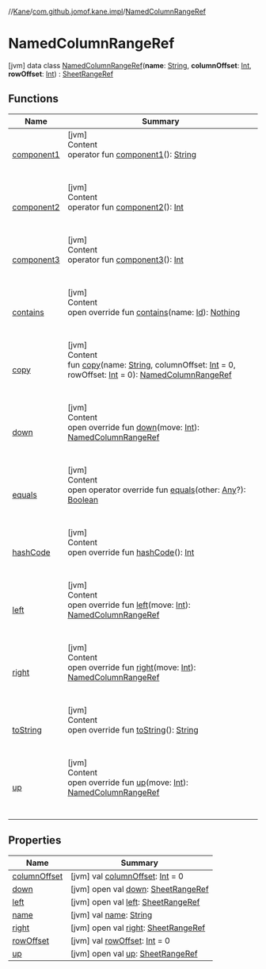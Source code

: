//[Kane](../../index.md)/[com.github.jomof.kane.impl](../index.md)/[NamedColumnRangeRef](index.md)



# NamedColumnRangeRef  
 [jvm] data class [NamedColumnRangeRef](index.md)(**name**: [String](https://kotlinlang.org/api/latest/jvm/stdlib/kotlin/-string/index.html), **columnOffset**: [Int](https://kotlinlang.org/api/latest/jvm/stdlib/kotlin/-int/index.html), **rowOffset**: [Int](https://kotlinlang.org/api/latest/jvm/stdlib/kotlin/-int/index.html)) : [SheetRangeRef](../-sheet-range-ref/index.md)   


## Functions  
  
|  Name|  Summary| 
|---|---|
| <a name="com.github.jomof.kane.impl/NamedColumnRangeRef/component1/#/PointingToDeclaration/"></a>[component1](component1.md)| <a name="com.github.jomof.kane.impl/NamedColumnRangeRef/component1/#/PointingToDeclaration/"></a>[jvm]  <br>Content  <br>operator fun [component1](component1.md)(): [String](https://kotlinlang.org/api/latest/jvm/stdlib/kotlin/-string/index.html)  <br><br><br>
| <a name="com.github.jomof.kane.impl/NamedColumnRangeRef/component2/#/PointingToDeclaration/"></a>[component2](component2.md)| <a name="com.github.jomof.kane.impl/NamedColumnRangeRef/component2/#/PointingToDeclaration/"></a>[jvm]  <br>Content  <br>operator fun [component2](component2.md)(): [Int](https://kotlinlang.org/api/latest/jvm/stdlib/kotlin/-int/index.html)  <br><br><br>
| <a name="com.github.jomof.kane.impl/NamedColumnRangeRef/component3/#/PointingToDeclaration/"></a>[component3](component3.md)| <a name="com.github.jomof.kane.impl/NamedColumnRangeRef/component3/#/PointingToDeclaration/"></a>[jvm]  <br>Content  <br>operator fun [component3](component3.md)(): [Int](https://kotlinlang.org/api/latest/jvm/stdlib/kotlin/-int/index.html)  <br><br><br>
| <a name="com.github.jomof.kane.impl/NamedColumnRangeRef/contains/#kotlin.Any/PointingToDeclaration/"></a>[contains](contains.md)| <a name="com.github.jomof.kane.impl/NamedColumnRangeRef/contains/#kotlin.Any/PointingToDeclaration/"></a>[jvm]  <br>Content  <br>open override fun [contains](contains.md)(name: [Id](../index.md#%5Bcom.github.jomof.kane.impl%2FId%2F%2F%2FPointingToDeclaration%2F%5D%2FClasslikes%2F-1764373622)): [Nothing](https://kotlinlang.org/api/latest/jvm/stdlib/kotlin/-nothing/index.html)  <br><br><br>
| <a name="com.github.jomof.kane.impl/NamedColumnRangeRef/copy/#kotlin.String#kotlin.Int#kotlin.Int/PointingToDeclaration/"></a>[copy](copy.md)| <a name="com.github.jomof.kane.impl/NamedColumnRangeRef/copy/#kotlin.String#kotlin.Int#kotlin.Int/PointingToDeclaration/"></a>[jvm]  <br>Content  <br>fun [copy](copy.md)(name: [String](https://kotlinlang.org/api/latest/jvm/stdlib/kotlin/-string/index.html), columnOffset: [Int](https://kotlinlang.org/api/latest/jvm/stdlib/kotlin/-int/index.html) = 0, rowOffset: [Int](https://kotlinlang.org/api/latest/jvm/stdlib/kotlin/-int/index.html) = 0): [NamedColumnRangeRef](index.md)  <br><br><br>
| <a name="com.github.jomof.kane.impl/NamedColumnRangeRef/down/#kotlin.Int/PointingToDeclaration/"></a>[down](down.md)| <a name="com.github.jomof.kane.impl/NamedColumnRangeRef/down/#kotlin.Int/PointingToDeclaration/"></a>[jvm]  <br>Content  <br>open override fun [down](down.md)(move: [Int](https://kotlinlang.org/api/latest/jvm/stdlib/kotlin/-int/index.html)): [NamedColumnRangeRef](index.md)  <br><br><br>
| <a name="kotlin/Any/equals/#kotlin.Any?/PointingToDeclaration/"></a>[equals](../../com.github.jomof.kane.impl.types/-double-algebraic-type/index.md#%5Bkotlin%2FAny%2Fequals%2F%23kotlin.Any%3F%2FPointingToDeclaration%2F%5D%2FFunctions%2F-1764373622)| <a name="kotlin/Any/equals/#kotlin.Any?/PointingToDeclaration/"></a>[jvm]  <br>Content  <br>open operator override fun [equals](../../com.github.jomof.kane.impl.types/-double-algebraic-type/index.md#%5Bkotlin%2FAny%2Fequals%2F%23kotlin.Any%3F%2FPointingToDeclaration%2F%5D%2FFunctions%2F-1764373622)(other: [Any](https://kotlinlang.org/api/latest/jvm/stdlib/kotlin/-any/index.html)?): [Boolean](https://kotlinlang.org/api/latest/jvm/stdlib/kotlin/-boolean/index.html)  <br><br><br>
| <a name="kotlin/Any/hashCode/#/PointingToDeclaration/"></a>[hashCode](../../com.github.jomof.kane.impl.types/-double-algebraic-type/index.md#%5Bkotlin%2FAny%2FhashCode%2F%23%2FPointingToDeclaration%2F%5D%2FFunctions%2F-1764373622)| <a name="kotlin/Any/hashCode/#/PointingToDeclaration/"></a>[jvm]  <br>Content  <br>open override fun [hashCode](../../com.github.jomof.kane.impl.types/-double-algebraic-type/index.md#%5Bkotlin%2FAny%2FhashCode%2F%23%2FPointingToDeclaration%2F%5D%2FFunctions%2F-1764373622)(): [Int](https://kotlinlang.org/api/latest/jvm/stdlib/kotlin/-int/index.html)  <br><br><br>
| <a name="com.github.jomof.kane.impl/NamedColumnRangeRef/left/#kotlin.Int/PointingToDeclaration/"></a>[left](left.md)| <a name="com.github.jomof.kane.impl/NamedColumnRangeRef/left/#kotlin.Int/PointingToDeclaration/"></a>[jvm]  <br>Content  <br>open override fun [left](left.md)(move: [Int](https://kotlinlang.org/api/latest/jvm/stdlib/kotlin/-int/index.html)): [NamedColumnRangeRef](index.md)  <br><br><br>
| <a name="com.github.jomof.kane.impl/NamedColumnRangeRef/right/#kotlin.Int/PointingToDeclaration/"></a>[right](right.md)| <a name="com.github.jomof.kane.impl/NamedColumnRangeRef/right/#kotlin.Int/PointingToDeclaration/"></a>[jvm]  <br>Content  <br>open override fun [right](right.md)(move: [Int](https://kotlinlang.org/api/latest/jvm/stdlib/kotlin/-int/index.html)): [NamedColumnRangeRef](index.md)  <br><br><br>
| <a name="com.github.jomof.kane.impl/NamedColumnRangeRef/toString/#/PointingToDeclaration/"></a>[toString](to-string.md)| <a name="com.github.jomof.kane.impl/NamedColumnRangeRef/toString/#/PointingToDeclaration/"></a>[jvm]  <br>Content  <br>open override fun [toString](to-string.md)(): [String](https://kotlinlang.org/api/latest/jvm/stdlib/kotlin/-string/index.html)  <br><br><br>
| <a name="com.github.jomof.kane.impl/NamedColumnRangeRef/up/#kotlin.Int/PointingToDeclaration/"></a>[up](up.md)| <a name="com.github.jomof.kane.impl/NamedColumnRangeRef/up/#kotlin.Int/PointingToDeclaration/"></a>[jvm]  <br>Content  <br>open override fun [up](up.md)(move: [Int](https://kotlinlang.org/api/latest/jvm/stdlib/kotlin/-int/index.html)): [NamedColumnRangeRef](index.md)  <br><br><br>


## Properties  
  
|  Name|  Summary| 
|---|---|
| <a name="com.github.jomof.kane.impl/NamedColumnRangeRef/columnOffset/#/PointingToDeclaration/"></a>[columnOffset](column-offset.md)| <a name="com.github.jomof.kane.impl/NamedColumnRangeRef/columnOffset/#/PointingToDeclaration/"></a> [jvm] val [columnOffset](column-offset.md): [Int](https://kotlinlang.org/api/latest/jvm/stdlib/kotlin/-int/index.html) = 0   <br>
| <a name="com.github.jomof.kane.impl/NamedColumnRangeRef/down/#/PointingToDeclaration/"></a>[down](index.md#%5Bcom.github.jomof.kane.impl%2FNamedColumnRangeRef%2Fdown%2F%23%2FPointingToDeclaration%2F%5D%2FProperties%2F-1764373622)| <a name="com.github.jomof.kane.impl/NamedColumnRangeRef/down/#/PointingToDeclaration/"></a> [jvm] open val [down](index.md#%5Bcom.github.jomof.kane.impl%2FNamedColumnRangeRef%2Fdown%2F%23%2FPointingToDeclaration%2F%5D%2FProperties%2F-1764373622): [SheetRangeRef](../-sheet-range-ref/index.md)   <br>
| <a name="com.github.jomof.kane.impl/NamedColumnRangeRef/left/#/PointingToDeclaration/"></a>[left](index.md#%5Bcom.github.jomof.kane.impl%2FNamedColumnRangeRef%2Fleft%2F%23%2FPointingToDeclaration%2F%5D%2FProperties%2F-1764373622)| <a name="com.github.jomof.kane.impl/NamedColumnRangeRef/left/#/PointingToDeclaration/"></a> [jvm] open val [left](index.md#%5Bcom.github.jomof.kane.impl%2FNamedColumnRangeRef%2Fleft%2F%23%2FPointingToDeclaration%2F%5D%2FProperties%2F-1764373622): [SheetRangeRef](../-sheet-range-ref/index.md)   <br>
| <a name="com.github.jomof.kane.impl/NamedColumnRangeRef/name/#/PointingToDeclaration/"></a>[name](name.md)| <a name="com.github.jomof.kane.impl/NamedColumnRangeRef/name/#/PointingToDeclaration/"></a> [jvm] val [name](name.md): [String](https://kotlinlang.org/api/latest/jvm/stdlib/kotlin/-string/index.html)   <br>
| <a name="com.github.jomof.kane.impl/NamedColumnRangeRef/right/#/PointingToDeclaration/"></a>[right](index.md#%5Bcom.github.jomof.kane.impl%2FNamedColumnRangeRef%2Fright%2F%23%2FPointingToDeclaration%2F%5D%2FProperties%2F-1764373622)| <a name="com.github.jomof.kane.impl/NamedColumnRangeRef/right/#/PointingToDeclaration/"></a> [jvm] open val [right](index.md#%5Bcom.github.jomof.kane.impl%2FNamedColumnRangeRef%2Fright%2F%23%2FPointingToDeclaration%2F%5D%2FProperties%2F-1764373622): [SheetRangeRef](../-sheet-range-ref/index.md)   <br>
| <a name="com.github.jomof.kane.impl/NamedColumnRangeRef/rowOffset/#/PointingToDeclaration/"></a>[rowOffset](row-offset.md)| <a name="com.github.jomof.kane.impl/NamedColumnRangeRef/rowOffset/#/PointingToDeclaration/"></a> [jvm] val [rowOffset](row-offset.md): [Int](https://kotlinlang.org/api/latest/jvm/stdlib/kotlin/-int/index.html) = 0   <br>
| <a name="com.github.jomof.kane.impl/NamedColumnRangeRef/up/#/PointingToDeclaration/"></a>[up](index.md#%5Bcom.github.jomof.kane.impl%2FNamedColumnRangeRef%2Fup%2F%23%2FPointingToDeclaration%2F%5D%2FProperties%2F-1764373622)| <a name="com.github.jomof.kane.impl/NamedColumnRangeRef/up/#/PointingToDeclaration/"></a> [jvm] open val [up](index.md#%5Bcom.github.jomof.kane.impl%2FNamedColumnRangeRef%2Fup%2F%23%2FPointingToDeclaration%2F%5D%2FProperties%2F-1764373622): [SheetRangeRef](../-sheet-range-ref/index.md)   <br>


